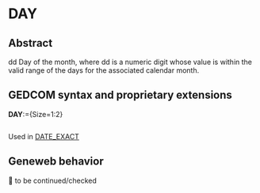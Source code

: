 ﻿# DAY
## Abstract
dd
Day of the month, where dd is a numeric digit whose value is within the valid range of the days for the
associated calendar month.


## GEDCOM syntax and proprietary extensions

**DAY**:={Size=1:2}
<pre>
</pre>
Used in <a href=Ged.DATE_EXACT.md>DATE_EXACT</a><br />


## Geneweb behavior



🚧 to be continued/checked

